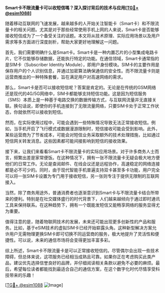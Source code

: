 **Smart卡不限流量卡可以收短信嗎？深入探讨背后的技术与应用[[TG💪+ @esim1088](https://t.me/s/esim1088)]**

随着移动互联网的飞速发展，越来越多的人开始关注智能卡（Smart卡）和不限流量卡的相关问题。尤其是对于那些经常使用手机上网的人来说，Smart卡是否能够接收短信成为了一个备受关注的话题。本文将从技术原理、实际应用场景以及用户需求等多方面进行深度剖析，帮助大家更好地理解这一问题。

首先，我们需要明确什么是Smart卡。Smart卡是一种内置芯片的小型集成电路卡片，它不仅能够存储数据，还能执行特定的功能。在通信领域，Smart卡通常指的是SIM卡（Subscriber Identity Module），即用户身份模块。SIM卡的主要作用是保存用户的个人识别信息，并通过加密算法确保通信的安全性。而不限流量卡则是运营商推出的一种特殊套餐，旨在满足用户对高速网络的需求。

那么，Smart卡是否可以接收短信呢？答案是肯定的。无论是在传统的GSM网络还是现代的4G/5G网络中，SIM卡都能够支持短信功能。这是因为短信服务（SMS）本质上是一种基于电路交换的数据传输方式，与互联网流量并无直接关联。换句话说，即使你的手机连接到了无限流量网络，只要SIM卡处于正常工作状态，你就依然可以接收到短信。

然而，在实际使用过程中，可能会遇到一些特殊情况导致无法正常接收短信。例如，当手机开启了飞行模式或数据漫游限制时，短信接收可能会受到影响。此外，某些运营商为了节省成本，可能会对短信业务采取额外的技术处理措施，比如通过短信网关转发消息。这些因素都可能间接影响到短信的接收效果。

接下来，让我们来看看Smart卡不限流量卡的实际应用场景。对于许多商务人士而言，频繁出差是家常便饭。在这种情况下，拥有一张不限流量卡无疑会极大地方便他们的日常工作。无论是查阅邮件、在线会议还是远程协作，高速稳定的网络连接都是必不可少的。同时，由于现代智能手机普遍支持双卡甚至多卡功能，用户完全可以将一张SIM卡设置为专门用于接收短信，另一张则专注于提供无限制的互联网接入。

当然，除了商务用途外，普通消费者也逐渐意识到Smart卡与不限流量卡结合所带来的便利。特别是在社交媒体盛行的时代背景下，人们越来越倾向于通过即时通讯工具来保持联系。在这种趋势下，拥有一个既能发短信又能畅享网络的服务显得尤为重要。

值得注意的是，随着物联网技术的发展，未来还可能出现更多创新性的产品和服务。比如，基于eSIM技术的虚拟SIM卡已经开始崭露头角。这种新型解决方案允许用户无需物理更换SIM卡即可切换不同运营商的服务，极大地提升了灵活性和便捷性。可以说，未来的通信市场将会变得更加丰富多彩。

综上所述，Smart卡不限流量卡是可以正常接收短信的。尽管偶尔会出现一些技术障碍，但总体来说，这项服务已经相当成熟且可靠。如果你正在考虑购买此类产品，建议优先选择信誉良好的品牌，并仔细阅读相关条款以避免不必要的麻烦。最后，希望每位读者都能找到最适合自己的通信方案，在这个数字化时代尽情享受科技带来的乐趣！

[[TG💪+ @esim1088](https://t.me/s/esim1088) ![Image](https://i.postimg.cc/4NQfJmqS/Snipaste-2025-05-13-00-14-12.png)]